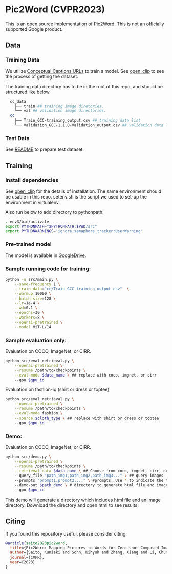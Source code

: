 # Pic2Word (CVPR2023)

This is an open source implementation of [Pic2Word](https://arxiv.org/pdf/2302.03084.pdf). This is not an
officially supported Google product.


## Data

### Training Data
We utilize [Conceptual Captions URLs](https://ai.google.com/research/ConceptualCaptions/download) to train a model. 
See [open_clip](https://github.com/mlfoundations/open_clip) to see the process of getting the dataset. 

The training data directory has to be in the root of this repo, and should be structured like below.
```bash
  cc_data
    ├── train ## training image diretories.
    └── val ## validation image directories.
  cc
    ├── Train_GCC-training_output.csv ## training data list
    └── Validation_GCC-1.1.0-Validation_output.csv ## validation data list
```

### Test Data
See [README](data/README.md) to prepare test dataset.

## Training

### Install dependencies
See [open_clip](https://github.com/mlfoundations/open_clip) for the details of installation. 
The same environment should be usable in this repo.
setenv.sh is the script we used to set-up the environment in virtualenv. 

Also run below to add directory to pythonpath:
```bash
. env3/bin/activate
export PYTHONPATH="$PYTHONPATH:$PWD/src"
export PYTHONWARNINGS='ignore:semaphore_tracker:UserWarning'
```
### Pre-trained model
The model is available in [GoogleDrive](https://drive.google.com/file/d/1IxRi2Cj81RxMu0ViT4q4nkfyjbSHm1dF/view?usp=sharing).

### Sample running code for training:

```bash
python -u src/main.py \
    --save-frequency 1 \
    --train-data="cc/Train_GCC-training_output.csv"  \
    --warmup 10000 \
    --batch-size=128 \
    --lr=1e-4 \
    --wd=0.1 \
    --epochs=30 \
    --workers=8 \
    --openai-pretrained \
    --model ViT-L/14
```

### Sample evaluation only:

Evaluation on COCO, ImageNet, or CIRR.
```bash
python src/eval_retrieval.py \
    --openai-pretrained \
    --resume /path/to/checkpoints \
    --eval-mode $data_name \ ## replace with coco, imgnet, or cirr
    --gpu $gpu_id
```

Evaluation on fashion-iq (shirt or dress or toptee)
```bash
python src/eval_retrieval.py \
    --openai-pretrained \
    --resume /path/to/checkpoints \
    --eval-mode fashion \
    --source $cloth_type \ ## replace with shirt or dress or toptee
    --gpu $gpu_id
```

### Demo:

Evaluation on COCO, ImageNet, or CIRR.

```bash
python src/demo.py \
    --openai-pretrained \
    --resume /path/to/checkpoints \
    --retrieval-data $data_name \ ## Choose from coco, imgnet, cirr, dress, shirt, toptee.
    --query_file "path_img1,path_img2,path_img3..." \ ## query images
    --prompts "prompt1,prompt2,..." \ #prompts. Use * to indicate the token to be replaced with an image token. e.g., "a sketch of *"
    --demo-out $path_demo \ # directory to generate html file and image directory.
    --gpu $gpu_id
```
This demo will generate a directory which includes html file and an image directory. Download the directory and open html to see results.

## Citing

If you found this repository useful, please consider citing:

```bibtex
@article{saito2023pic2word,
  title={Pic2Word: Mapping Pictures to Words for Zero-shot Composed Image Retrieval},
  author={Saito, Kuniaki and Sohn, Kihyuk and Zhang, Xiang and Li, Chun-Liang and Lee, Chen-Yu and Saenko, Kate and Pfister, Tomas},
  journal={CVPR},
  year={2023}
}

```
